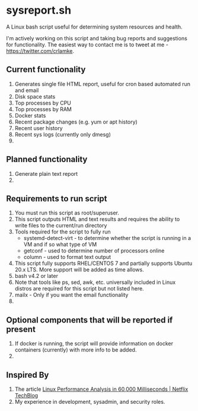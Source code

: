 # sysreport.sh
A Linux bash script useful for determining system resources and health.

I'm actively working on this script and taking bug reports and suggestions for functionality. The easiest way to contact me is to tweet at me - https://twitter.com/crlamke.

## Current functionality 
1. Generates single file HTML report, useful for cron based automated run and email
2. Disk space stats
3. Top processes by CPU
4. Top processes by RAM
5. Docker stats
6. Recent package changes (e.g. yum or apt history)
7. Recent user history
8. Recent sys logs (currently only dmesg)
9.    
## Planned functionality
1. Generate plain text report
2.  
## Requirements to run script 
1. You must run this script as root/superuser.
2. This script outputs HTML and text results and requires the ability to write files to the current/run directory
3. Tools required for the script to fully run
   * systemd-detect-virt - to determine whether the script is running in a VM and if so what type of VM
   * getconf - used to determine number of processors online
   * column - used to format text output
4. This script fully supports RHEL/CENTOS 7 and partially supports Ubuntu 20.x LTS. More support will be added as time allows.
5. bash v4.2 or later
6. Note that tools like ps, sed, awk, etc. universally included in Linux distros are required for this script but not listed here.
7. mailx - Only if you want the email functionality
8.   
## Optional components that will be reported if present
1. If docker is running, the script will provide information on docker containers (currently) with more info to be added.
2. 
## Inspired By
1. The article [Linux Performance Analysis in 60,000 Milliseconds | Netflix TechBlog](https://netflixtechblog.com/linux-performance-analysis-in-60-000-milliseconds-accc10403c55)
2. My experience in development, sysadmin, and security roles.

